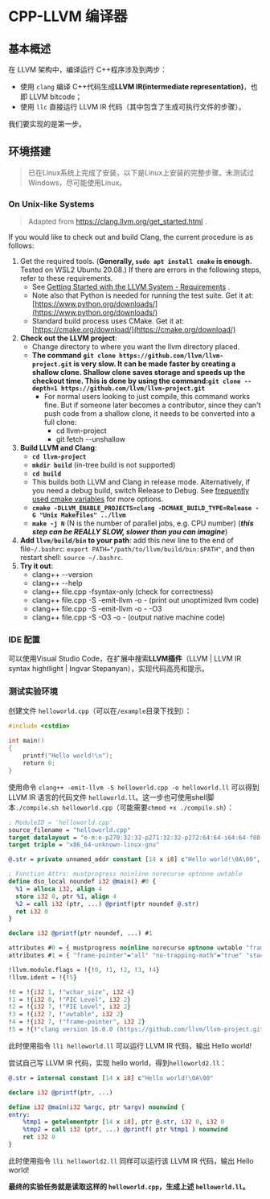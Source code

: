 # CPP-LLVM 编译器

## 基本概述

在 LLVM 架构中，编译运行 C++程序涉及到两步：

- 使用 `clang` 编译 C++代码生成**LLVM IR(intermediate representation)**，也即 LLVM bitcode；
- 使用 `llc` 直接运行 LLVM IR 代码（其中包含了生成可执行文件的步骤）。

我们要实现的是第一步。

## 环境搭建

> 已在Linux系统上完成了安装，以下是Linux上安装的完整步骤。未测试过Windows，尽可能使用Linux。

### On Unix-like Systems

> Adapted from https://clang.llvm.org/get_started.html .

If you would like to check out and build Clang, the current procedure is as follows:

1.  Get the required tools. (**Generally, `sudo apt install cmake` is enough.** Tested on WSL2 Ubuntu 20.08.) If there are errors in the following steps, refer to these requirements.
    - See [Getting Started with the LLVM System - Requirements](https://llvm.org/docs/GettingStarted.html#requirements) .
    - Note also that Python is needed for running the test suite. Get it at: [https://www.python.org/downloads/](https://www.python.org/downloads/)
    - Standard build process uses CMake. Get it at: [https://cmake.org/download/](https://cmake.org/download/)
2.  **Check out the LLVM project**:
    - Change directory to where you want the llvm directory placed.
    - **The command `git clone https://github.com/llvm/llvm-project.git` is very slow. It can be made faster by creating a shallow clone. Shallow clone saves storage and speeds up the checkout time. This is done by using the command:`git clone --depth=1 https://github.com/llvm/llvm-project.git`**
        - For normal users looking to just compile, this command works fine. But if someone later becomes a contributor, since they can't push code from a shallow clone, it needs to be converted into a full clone:
            - cd llvm-project
            - git fetch --unshallow
3.  **Build LLVM and Clang**:
    - **`cd llvm-project`**
    - **`mkdir build`** (in-tree build is not supported)
    - **`cd build`**
    - This builds both LLVM and Clang in release mode. Alternatively, if you need a debug build, switch Release to Debug. See [frequently used cmake variables](https://llvm.org/docs/CMake.html#frequently-used-cmake-variables) for more options.
    - **`cmake -DLLVM_ENABLE_PROJECTS=clang -DCMAKE_BUILD_TYPE=Release -G "Unix Makefiles" ../llvm`**
    - **`make -j N`** (N is the number of parallel jobs, e.g. CPU number) (***this step can be REALLY SLOW, slower than you can imagine***)
4.  **Add `llvm/build/bin` to your path**: add this new line to the end of file`~/.bashrc`: `export PATH="/path/to/llvm/build/bin:$PATH"`, and then restart shell: `source ~/.bashrc`.
5.  **Try it out**:
    - clang++ --version
    - clang++ --help
    - clang++ file.cpp -fsyntax-only (check for correctness)
    - clang++ file.cpp -S -emit-llvm -o - (print out unoptimized llvm code)
    - clang++ file.cpp -S -emit-llvm -o - -O3
    - clang++ file.cpp -S -O3 -o - (output native machine code)

### IDE 配置

可以使用Visual Studio Code，在扩展中搜索**LLVM插件**（LLVM | LLVM IR syntax hightlight | Ingvar Stepanyan），实现代码高亮和提示。

### 测试实验环境

创建文件 `helloworld.cpp`（可以在`/example`目录下找到）：

```cpp
#include <cstdio>  
  
int main()  
{  
    printf("Hello world!\n");  
    return 0;  
}
```

使用命令 `clang++ -emit-llvm -S helloworld.cpp -o helloworld.ll` 可以得到 LLVM IR 语言的代码文件 `helloworld.ll`。这一步也可使用shell脚本`./compile.sh helloworld.cpp`（可能需要`chmod +x ./compile.sh`）：

```llvm
; ModuleID = 'helloworld.cpp'
source_filename = "helloworld.cpp"
target datalayout = "e-m:e-p270:32:32-p271:32:32-p272:64:64-i64:64-f80:128-n8:16:32:64-S128"
target triple = "x86_64-unknown-linux-gnu"

@.str = private unnamed_addr constant [14 x i8] c"Hello world!\0A\00", align 1

; Function Attrs: mustprogress noinline norecurse optnone uwtable
define dso_local noundef i32 @main() #0 {
  %1 = alloca i32, align 4
  store i32 0, ptr %1, align 4
  %2 = call i32 (ptr, ...) @printf(ptr noundef @.str)
  ret i32 0
}

declare i32 @printf(ptr noundef, ...) #1

attributes #0 = { mustprogress noinline norecurse optnone uwtable "frame-pointer"="all" "min-legal-vector-width"="0" "no-trapping-math"="true" "stack-protector-buffer-size"="8" "target-cpu"="x86-64" "target-features"="+cx8,+fxsr,+mmx,+sse,+sse2,+x87" "tune-cpu"="generic" }
attributes #1 = { "frame-pointer"="all" "no-trapping-math"="true" "stack-protector-buffer-size"="8" "target-cpu"="x86-64" "target-features"="+cx8,+fxsr,+mmx,+sse,+sse2,+x87" "tune-cpu"="generic" }

!llvm.module.flags = !{!0, !1, !2, !3, !4}
!llvm.ident = !{!5}

!0 = !{i32 1, !"wchar_size", i32 4}
!1 = !{i32 8, !"PIC Level", i32 2}
!2 = !{i32 7, !"PIE Level", i32 2}
!3 = !{i32 7, !"uwtable", i32 2}
!4 = !{i32 7, !"frame-pointer", i32 2}
!5 = !{!"clang version 16.0.0 (https://github.com/llvm/llvm-project.git 7c5f06a7dc1319ad012e4f7266de5d5780169de6)"}
```

此时使用指令 `lli helloworld.ll` 可以运行 LLVM IR 代码，输出 Hello world!

尝试自己写 LLVM IR 代码，实现 hello world，得到`helloworld2.ll`：

```llvm
@.str = internal constant [14 x i8] c"Hello world!\0A\00"

declare i32 @printf(ptr, ...)

define i32 @main(i32 %argc, ptr %argv) nounwind {
entry:
    %tmp1 = getelementptr [14 x i8], ptr @.str, i32 0, i32 0
    %tmp2 = call i32 (ptr, ...) @printf( ptr %tmp1 ) nounwind
    ret i32 0
}
```

此时使用指令 `lli helloworld2.ll` 同样可以运行该 LLVM IR 代码，输出 Hello world!

**最终的实验任务就是读取这样的 `helloworld.cpp`，生成上述 `helloworld.ll`。**
